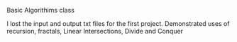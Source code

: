 Basic Algorithims class

I lost the input and output txt files for the first project. 
Demonstrated uses of recursion, fractals, Linear Intersections, Divide and Conquer
